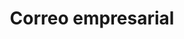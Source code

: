 ---
layout: post
title:  Correo empresarial
icon: dribbble
descripcion: Obten tu correo electronico con referencia a tus servicios
---